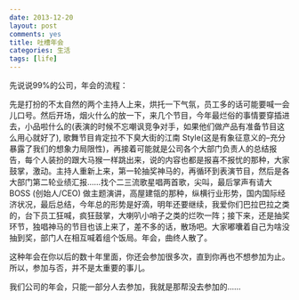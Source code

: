 ```yaml
---
date: 2013-12-20
layout: post
comments: yes
title: 吐槽年会
categories: 生活
tags: [life]
---
```


先说说99%的公司，年会的流程：

先是打扮的不太自然的两个主持人上来，烘托一下气氛，员工多的话可能要喊一会儿口号。然后开场，烟火什么的放一下，来几个节目，今年最烂俗的事情要穿插进去，小品啦什么的(表演的时候不忘嘲讽竞争对手，如果他们做产品有准备节目这么用心就好了), 歌舞节目肯定拉不下臭大街的江南 Style(这是有象征意义的–充分暴露了我们的想象力局限性)，再接着可能就是公司各个大部门负责人的总结报告，每个人装扮的跟大马猴一样跳出来，说的内容也都是报喜不报忧的那种，大家鼓掌，激动。主持人重新上来，第一轮抽奖神马的，再循环到表演节目，然后是各大部门第二轮业绩汇报……找个二三流歌星唱两首歌，尖叫，最后掌声有请大 BOSS (创始人/CEO) 做主题演讲，高屋建瓴的那种，纵横行业形势，国内国际经济状况，最后总结，今年总的形势是好滴，明年还要继续，我爱你们巴拉巴拉之类的，台下员工狂喊，疯狂鼓掌，大喇叭小哨子之类的烂吹一阵；接下来，还是抽奖环节，独唱神马的节目也该上来了，差不多的话，散场吧。大家嘟囔着自己为啥没抽到奖，部门人在相互喊着组个饭局。年会，曲终人散了。

这种年会在你以后的数十年里面，你还会参加很多次，直到你再也不想参加为止。所以，参加与否，并不是太重要的事儿。

我们公司的年会，只能一部分人去参加，我就是那帮没去参加的……